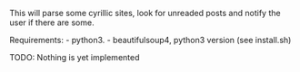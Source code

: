 This will parse some cyrillic sites, look for unreaded posts
and notify the user if there are some.

Requirements: 
    - python3.
    - beautifulsoup4, python3 version (see install.sh)

TODO: Nothing is yet implemented
